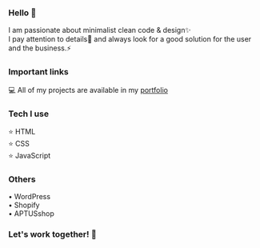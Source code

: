 ### Hello 👋

 I am passionate about minimalist clean code & design✨ </br>
 I pay attention to details🔭 and always look for a good solution for the user and the business.⚡
 
### Important links 

💻 All of my projects are available in my <a href="#" target="_blank">portfolio</a>
 
### Tech I use

⭐ HTML </br>
⭐ CSS </br>
⭐ JavaScript </br>
<!--⭐ PHP </br>-->

### Others

• WordPress </br>
• Shopify </br>
• APTUSshop </br>

### Let's work together! 🤝
